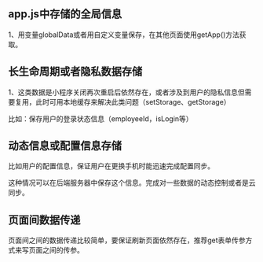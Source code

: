 ## app.js中存储的全局信息
1、用变量globalData或者用自定义变量保存，在其他页面使用getApp()方法获取。

## 长生命周期或者隐私数据存储
1、这类数据是小程序关闭再次重启后依然存在，或者涉及到用户的隐私信息但需要复用，此时可用本地缓存来解决此类问题（setStorage、getStorage）

比如：保存用户的登录状态信息（employeeId，isLogin等）

## 动态信息或配置信息存储
比如用户的配置信息，保证用户在更换手机时能迅速完成配置同步。

这种情况可以在后端服务器中保存这个信息。完成对一些数据的动态控制或者是云同步。

## 页面间数据传递
页面间之间的数据传递比较简单，要保证刷新页面依然存在，推荐get表单传参方式来写页面之间的传参。

